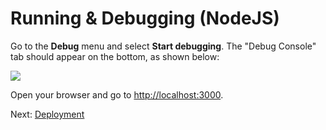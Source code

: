# Running & Debugging (NodeJS)

Go to the **Debug** menu and select **Start debugging**. The "Debug Console" tab should appear on the bottom, as shown below:

![](_media/nodejs/vs_code_debug.png) 

Open your browser and go to [http://localhost:3000](http://localhost:3000).

Next: [Deployment](deployment/)